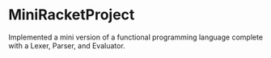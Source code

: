 # MiniRacketProject
Implemented a mini version of a functional programming language complete with a Lexer, Parser, and Evaluator.
